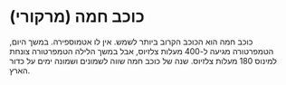 # כוכב חמה (מרקורי)

כוכב חמה הוא הכוכב הקרוב ביותר לשמש. אין לו אטמוספירה. במשך היום, הטמפרטורה
מגיעה ל-400 מעלות צלזיוס, אבל במשך הלילה הטמפרטורה צונחת למינוס 180 מעלות
צלזיוס. שנה של כוכב חמה שווה לשמונים ושמונה ימים על כדור הארץ.
